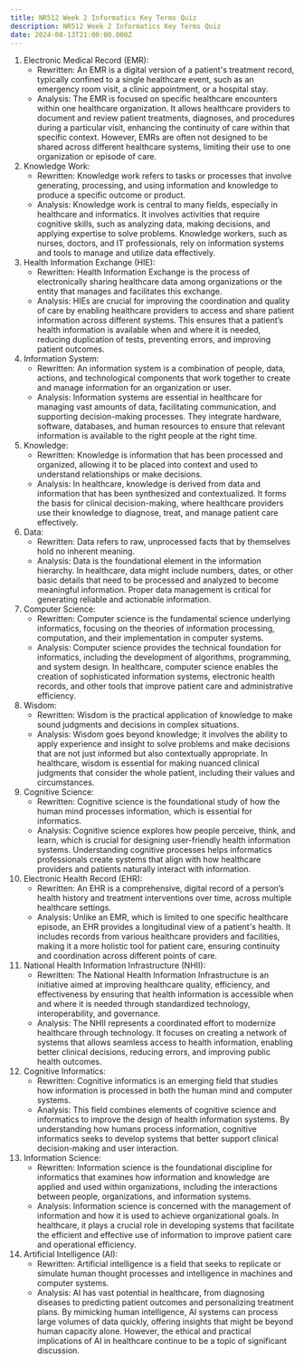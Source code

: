 ```yaml
---
title: NR512 Week 2 Informatics Key Terms Quiz
description: NR512 Week 2 Informatics Key Terms Quiz
date: 2024-08-13T21:00:00.000Z
---
```


1. Electronic Medical Record (EMR):
   * Rewritten: An EMR is a digital version of a patient's treatment record, typically confined to a single healthcare event, such as an emergency room visit, a clinic appointment, or a hospital stay.
   * Analysis: The EMR is focused on specific healthcare encounters within one healthcare organization. It allows healthcare providers to document and review patient treatments, diagnoses, and procedures during a particular visit, enhancing the continuity of care within that specific context. However, EMRs are often not designed to be shared across different healthcare systems, limiting their use to one organization or episode of care.
2. Knowledge Work:
   * Rewritten: Knowledge work refers to tasks or processes that involve generating, processing, and using information and knowledge to produce a specific outcome or product.
   * Analysis: Knowledge work is central to many fields, especially in healthcare and informatics. It involves activities that require cognitive skills, such as analyzing data, making decisions, and applying expertise to solve problems. Knowledge workers, such as nurses, doctors, and IT professionals, rely on information systems and tools to manage and utilize data effectively.
3. Health Information Exchange (HIE):
   * Rewritten: Health Information Exchange is the process of electronically sharing healthcare data among organizations or the entity that manages and facilitates this exchange.
   * Analysis: HIEs are crucial for improving the coordination and quality of care by enabling healthcare providers to access and share patient information across different systems. This ensures that a patient’s health information is available when and where it is needed, reducing duplication of tests, preventing errors, and improving patient outcomes.
4. Information System:
   * Rewritten: An information system is a combination of people, data, actions, and technological components that work together to create and manage information for an organization or user.
   * Analysis: Information systems are essential in healthcare for managing vast amounts of data, facilitating communication, and supporting decision-making processes. They integrate hardware, software, databases, and human resources to ensure that relevant information is available to the right people at the right time.
5. Knowledge:
   * Rewritten: Knowledge is information that has been processed and organized, allowing it to be placed into context and used to understand relationships or make decisions.
   * Analysis: In healthcare, knowledge is derived from data and information that has been synthesized and contextualized. It forms the basis for clinical decision-making, where healthcare providers use their knowledge to diagnose, treat, and manage patient care effectively.
6. Data:
   * Rewritten: Data refers to raw, unprocessed facts that by themselves hold no inherent meaning.
   * Analysis: Data is the foundational element in the information hierarchy. In healthcare, data might include numbers, dates, or other basic details that need to be processed and analyzed to become meaningful information. Proper data management is critical for generating reliable and actionable information.
7. Computer Science:
   * Rewritten: Computer science is the fundamental science underlying informatics, focusing on the theories of information processing, computation, and their implementation in computer systems.
   * Analysis: Computer science provides the technical foundation for informatics, including the development of algorithms, programming, and system design. In healthcare, computer science enables the creation of sophisticated information systems, electronic health records, and other tools that improve patient care and administrative efficiency.
8. Wisdom:
   * Rewritten: Wisdom is the practical application of knowledge to make sound judgments and decisions in complex situations.
   * Analysis: Wisdom goes beyond knowledge; it involves the ability to apply experience and insight to solve problems and make decisions that are not just informed but also contextually appropriate. In healthcare, wisdom is essential for making nuanced clinical judgments that consider the whole patient, including their values and circumstances.
9. Cognitive Science:
   * Rewritten: Cognitive science is the foundational study of how the human mind processes information, which is essential for informatics.
   * Analysis: Cognitive science explores how people perceive, think, and learn, which is crucial for designing user-friendly health information systems. Understanding cognitive processes helps informatics professionals create systems that align with how healthcare providers and patients naturally interact with information.
10. Electronic Health Record (EHR):
    * Rewritten: An EHR is a comprehensive, digital record of a person’s health history and treatment interventions over time, across multiple healthcare settings.
    * Analysis: Unlike an EMR, which is limited to one specific healthcare episode, an EHR provides a longitudinal view of a patient's health. It includes records from various healthcare providers and facilities, making it a more holistic tool for patient care, ensuring continuity and coordination across different points of care.
11. National Health Information Infrastructure (NHII):
    * Rewritten: The National Health Information Infrastructure is an initiative aimed at improving healthcare quality, efficiency, and effectiveness by ensuring that health information is accessible when and where it is needed through standardized technology, interoperability, and governance.
    * Analysis: The NHII represents a coordinated effort to modernize healthcare through technology. It focuses on creating a network of systems that allows seamless access to health information, enabling better clinical decisions, reducing errors, and improving public health outcomes.
12. Cognitive Informatics:
    * Rewritten: Cognitive informatics is an emerging field that studies how information is processed in both the human mind and computer systems.
    * Analysis: This field combines elements of cognitive science and informatics to improve the design of health information systems. By understanding how humans process information, cognitive informatics seeks to develop systems that better support clinical decision-making and user interaction.
13. Information Science:
    * Rewritten: Information science is the foundational discipline for informatics that examines how information and knowledge are applied and used within organizations, including the interactions between people, organizations, and information systems.
    * Analysis: Information science is concerned with the management of information and how it is used to achieve organizational goals. In healthcare, it plays a crucial role in developing systems that facilitate the efficient and effective use of information to improve patient care and operational efficiency.
14. Artificial Intelligence (AI):
    * Rewritten: Artificial intelligence is a field that seeks to replicate or simulate human thought processes and intelligence in machines and computer systems.
    * Analysis: AI has vast potential in healthcare, from diagnosing diseases to predicting patient outcomes and personalizing treatment plans. By mimicking human intelligence, AI systems can process large volumes of data quickly, offering insights that might be beyond human capacity alone. However, the ethical and practical implications of AI in healthcare continue to be a topic of significant discussion.
